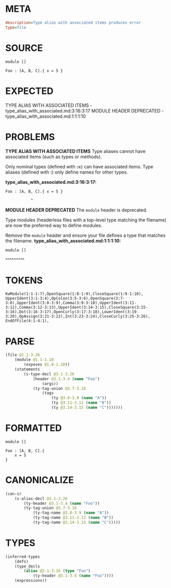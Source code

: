 # META
~~~ini
description=Type alias with associated items produces error
type=file
~~~
# SOURCE
~~~roc
module []

Foo : [A, B, C].{ x = 5 }
~~~
# EXPECTED
TYPE ALIAS WITH ASSOCIATED ITEMS - type_alias_with_associated.md:3:16:3:17
MODULE HEADER DEPRECATED - type_alias_with_associated.md:1:1:1:10
# PROBLEMS
**TYPE ALIAS WITH ASSOCIATED ITEMS**
Type aliases cannot have associated items (such as types or methods).

Only nominal types (defined with **:=**) can have associated items. Type aliases (defined with **:**) only define names for other types.

**type_alias_with_associated.md:3:16:3:17:**
```roc
Foo : [A, B, C].{ x = 5 }
```
               ^


**MODULE HEADER DEPRECATED**
The `module` header is deprecated.

Type modules (headerless files with a top-level type matching the filename) are now the preferred way to define modules.

Remove the `module` header and ensure your file defines a type that matches the filename.
**type_alias_with_associated.md:1:1:1:10:**
```roc
module []
```
^^^^^^^^^


# TOKENS
~~~zig
KwModule(1:1-1:7),OpenSquare(1:8-1:9),CloseSquare(1:9-1:10),
UpperIdent(3:1-3:4),OpColon(3:5-3:6),OpenSquare(3:7-3:8),UpperIdent(3:8-3:9),Comma(3:9-3:10),UpperIdent(3:11-3:12),Comma(3:12-3:13),UpperIdent(3:14-3:15),CloseSquare(3:15-3:16),Dot(3:16-3:17),OpenCurly(3:17-3:18),LowerIdent(3:19-3:20),OpAssign(3:21-3:22),Int(3:23-3:24),CloseCurly(3:25-3:26),
EndOfFile(4:1-4:1),
~~~
# PARSE
~~~clojure
(file @1.1-3.26
	(module @1.1-1.10
		(exposes @1.8-1.10))
	(statements
		(s-type-decl @3.1-3.26
			(header @3.1-3.4 (name "Foo")
				(args))
			(ty-tag-union @3.7-3.16
				(tags
					(ty @3.8-3.9 (name "A"))
					(ty @3.11-3.12 (name "B"))
					(ty @3.14-3.15 (name "C")))))))
~~~
# FORMATTED
~~~roc
module []

Foo : [A, B, C].{
	x = 5
}
~~~
# CANONICALIZE
~~~clojure
(can-ir
	(s-alias-decl @3.1-3.26
		(ty-header @3.1-3.4 (name "Foo"))
		(ty-tag-union @3.7-3.16
			(ty-tag-name @3.8-3.9 (name "A"))
			(ty-tag-name @3.11-3.12 (name "B"))
			(ty-tag-name @3.14-3.15 (name "C")))))
~~~
# TYPES
~~~clojure
(inferred-types
	(defs)
	(type_decls
		(alias @3.1-3.26 (type "Foo")
			(ty-header @3.1-3.4 (name "Foo"))))
	(expressions))
~~~

